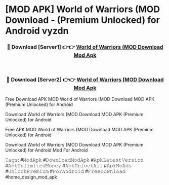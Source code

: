 # [MOD APK] World of Warriors (MOD Download - (Premium Unlocked) for Android vyzdn



<div align="center">
<h3>🔴 Download [Server1] 👉👉 <a href="https://momento.my/?title=World_of_Warriors_(MOD_Download">World of Warriors (MOD Download Mod Apk</a></h3><br>

<h3>🔴 Download [Server2] 👉👉 <a href="https://momento.my/?title=World_of_Warriors_(MOD_Download">World of Warriors (MOD Download Mod Apk</a></h3>
</div>



Free Download APK MOD World of Warriors (MOD Download MOD APK (Premium Unlocked) for Android

Download World of Warriors (MOD Download MOD APK (Premium Unlocked) for Android

Free APK MOD World of Warriors (MOD Download MOD APK (Premium Unlocked) for Android

Download World of Warriors (MOD Download MOD APK (Premium Unlocked) for Android Mod For Android

𝚃𝚊𝚐𝚜: #𝙼𝚘𝚍𝙰𝚙𝚔 #𝙳𝚘𝚠𝚗𝚕𝚘𝚊𝚍𝙼𝚘𝚍𝙰𝚙𝚔 #𝙰𝚙𝚔𝙻𝚊𝚝𝚎𝚜𝚝𝚅𝚎𝚛𝚜𝚒𝚘𝚗 #𝙰𝚙𝚔𝚄𝚗𝚕𝚒𝚖𝚒𝚝𝚎𝚍𝙼𝚘𝚗𝚎𝚢 #𝙰𝚙𝚔𝚄𝚗𝚕𝚘𝚌𝚔𝙰𝚕𝚕 #𝙰𝚙𝚔𝙽𝚘𝙰𝚍𝚜 #𝚄𝚗𝚕𝚘𝚌𝚔𝙿𝚛𝚎𝚖𝚒𝚞𝚖 #𝙵𝚘𝚛𝙰𝚗𝚍𝚛𝚘𝚒𝚍 #𝙵𝚛𝚎𝚎𝙳𝚘𝚠𝚗𝚕𝚘𝚊𝚍 #home_design_mod_apk
